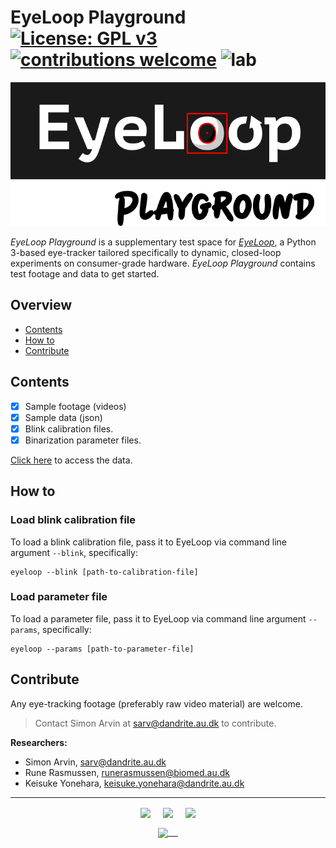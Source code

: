 # EyeLoop Playground [![License: GPL v3](https://img.shields.io/badge/License-GPLv3-blue.svg)](https://www.gnu.org/licenses/gpl-3.0) [![contributions welcome](https://img.shields.io/badge/contributions-welcome-brightgreen.svg?style=flat)](https://github.com/simonarvin/eyeloop_playground/issues) ![lab](https://img.shields.io/badge/yonehara-lab-blue) 

<p align="center">
<img src="https://github.com/simonarvin/eyeloop_playground/blob/master/misc/logo.svg?raw=true">
</p>

*EyeLoop Playground* is a supplementary test space for [*EyeLoop*](https://github.com/simonarvin/eyeloop), a Python 3-based eye-tracker tailored specifically to dynamic, closed-loop experiments on consumer-grade hardware. *EyeLoop Playground* contains test footage and data to get started.

## Overview ##
- [Contents](#contents)
- [How to](#how-to)
- [Contribute](#contribute)

## Contents ##
- [x] Sample footage (videos)
- [x] Sample data (json)
- [x] Blink calibration files.
- [x] Binarization parameter files.

[Click here](https://github.com/simonarvin/eyeloop_playground/tree/master/examples) to access the data.

## How to ##

### Load blink calibration file ###
To load a blink calibration file, pass it to EyeLoop via command line argument ```--blink```, specifically:
```
eyeloop --blink [path-to-calibration-file]
```

### Load parameter file ###
To load a parameter file, pass it to EyeLoop via command line argument ```--params```, specifically:
```
eyeloop --params [path-to-parameter-file]
```

## Contribute ##
Any eye-tracking footage (preferably raw video material) are welcome.

> Contact Simon Arvin at sarv@dandrite.au.dk to contribute.

**Researchers:**

- Simon Arvin, sarv@dandrite.au.dk
- Rune Rasmussen, runerasmussen@biomed.au.dk
- Keisuke Yonehara, keisuke.yonehara@dandrite.au.dk

---
<p align="center">
    <img src="https://github.com/simonarvin/eyeloop/blob/master/misc/imgs/aarhusuniversity.svg?raw=true" align="center" height="40">&nbsp;&nbsp;&nbsp;&nbsp;
    <img src="https://github.com/simonarvin/eyeloop/blob/master/misc/imgs/dandrite.svg?raw=true" align="center" height="40">&nbsp;&nbsp;&nbsp;&nbsp;
    <img src="https://github.com/simonarvin/eyeloop/blob/master/misc/imgs/nordicembl.svg?raw=true" align="center" height="40">
</p>
<p align="center">
    <a href="http://www.yoneharalab.com">
    <img src="https://github.com/simonarvin/eyeloop/blob/master/misc/imgs/yoneharalab.svg?raw=true" align="center" height="18">&nbsp;&nbsp;&nbsp;&nbsp;
    </a>
    </p>
